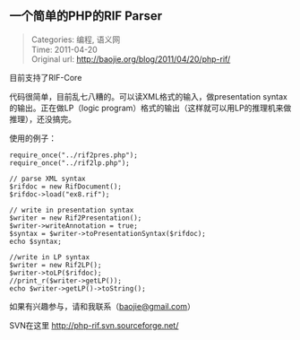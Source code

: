 一个简单的PHP的RIF Parser
---
    
> Categories: 编程, 语义网  
> Time: 2011-04-20  
> Original url: <http://baojie.org/blog/2011/04/20/php-rif/>
    
目前支持了RIF-Core

代码很简单，目前乱七八糟的。可以读XML格式的输入，做presentation syntax的输出。正在做LP（logic program）格式的输出（这样就可以用LP的推理机来做推理），还没搞完。

使用的例子：

```
require_once("../rif2pres.php");
require_once("../rif2lp.php");

// parse XML syntax
$rifdoc = new RifDocument();
$rifdoc->load("ex8.rif");

// write in presentation syntax
$writer = new Rif2Presentation();
$writer->writeAnnotation = true;
$syntax = $writer->toPresentationSyntax($rifdoc);
echo $syntax;

//write in LP syntax
$writer = new Rif2LP();
$writer->toLP($rifdoc);
//print_r($writer->getLP());
echo $writer->getLP()->toString();

```


如果有兴趣参与，请和我联系（baojie@gmail.com）

SVN在这里 <http://php-rif.svn.sourceforge.net/>
    